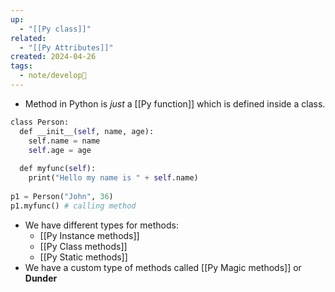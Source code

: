 ```yaml
---
up:
  - "[[Py class]]"
related:
  - "[[Py Attributes]]"
created: 2024-04-26
tags:
  - note/develop🍃
---
```

- Method in Python is *just* a [[Py function]] which is defined inside a class.
```python
class Person:  
  def __init__(self, name, age):  
    self.name = name  
    self.age = age  
  
  def myfunc(self):  
    print("Hello my name is " + self.name)  
  
p1 = Person("John", 36)  
p1.myfunc() # calling method
```
- We have different types for methods:
	- [[Py Instance methods]]
	- [[Py Class methods]]
	- [[Py Static methods]]
- We have a custom type of methods called [[Py Magic methods]] or **Dunder**